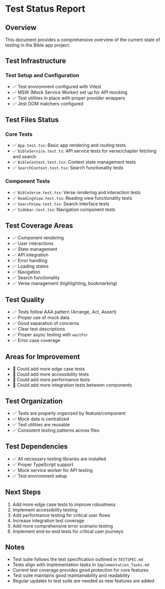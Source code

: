 # Test Status Report

## Overview
This document provides a comprehensive overview of the current state of testing in the Bible app project.

## Test Infrastructure

### Test Setup and Configuration
- ✅ Test environment configured with Vitest
- ✅ MSW (Mock Service Worker) set up for API mocking
- ✅ Test utilities in place with proper provider wrappers
- ✅ Jest DOM matchers configured

## Test Files Status

### Core Tests
- ✅ `App.test.tsx`: Basic app rendering and routing tests
- ✅ `bibleService.test.ts`: API service tests for verse/chapter fetching and search
- ✅ `BibleContext.test.tsx`: Context state management tests
- ✅ `SearchContext.test.tsx`: Search functionality tests

### Component Tests
- ✅ `BibleVerse.test.tsx`: Verse rendering and interaction tests
- ✅ `ReadingView.test.tsx`: Reading view functionality tests
- ✅ `SearchView.test.tsx`: Search interface tests
- ✅ `Sidebar.test.tsx`: Navigation component tests

## Test Coverage Areas
- ✅ Component rendering
- ✅ User interactions
- ✅ State management
- ✅ API integration
- ✅ Error handling
- ✅ Loading states
- ✅ Navigation
- ✅ Search functionality
- ✅ Verse management (highlighting, bookmarking)

## Test Quality
- ✅ Tests follow AAA pattern (Arrange, Act, Assert)
- ✅ Proper use of mock data
- ✅ Good separation of concerns
- ✅ Clear test descriptions
- ✅ Proper async testing with `waitFor`
- ✅ Error case coverage

## Areas for Improvement
- 🔄 Could add more edge case tests
- 🔄 Could add more accessibility tests
- 🔄 Could add more performance tests
- 🔄 Could add more integration tests between components

## Test Organization
- ✅ Tests are properly organized by feature/component
- ✅ Mock data is centralized
- ✅ Test utilities are reusable
- ✅ Consistent testing patterns across files

## Test Dependencies
- ✅ All necessary testing libraries are installed
- ✅ Proper TypeScript support
- ✅ Mock service worker for API testing
- ✅ Test environment setup

## Next Steps
1. Add more edge case tests to improve robustness
2. Implement accessibility testing
3. Add performance testing for critical user flows
4. Increase integration test coverage
5. Add more comprehensive error scenario testing
6. Implement end-to-end tests for critical user journeys

## Notes
- Test suite follows the test specification outlined in `TESTSPEC.md`
- Tests align with implementation tasks in `Implementation_Tasks.md`
- Current test coverage provides good protection for core features
- Test suite maintains good maintainability and readability
- Regular updates to test suite are needed as new features are added 